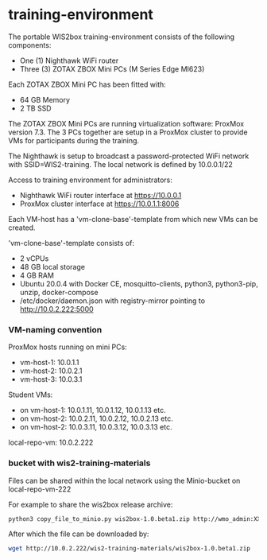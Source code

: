 # training-environment

The portable WIS2box training-environment consists of the following components:
- One (1) Nighthawk WiFi router
- Three (3) ZOTAX ZBOX Mini PCs (M Series Edge MI623)

Each ZOTAX ZBOX Mini PC has been fitted with:
- 64 GB Memory
- 2 TB SSD

The ZOTAX ZBOX Mini PCs are running virtualization software: ProxMox version 7.3.
The 3 PCs together are setup in a ProxMox cluster to provide VMs for participants during the training.

The Nighthawk is setup to broadcast a password-protected WiFi network with SSID=WIS2-training. 
The local network is defined by 10.0.0.1/22

Access to training environment for administrators:
- Nighthawk WiFi router interface at https://10.0.0.1
- ProxMox cluster interface at https://10.0.1.1:8006

Each VM-host has a 'vm-clone-base'-template from which new VMs can be created.

'vm-clone-base'-template consists of:
- 2 vCPUs
- 48 GB local storage
- 4 GB RAM
- Ubuntu 20.0.4 with Docker CE, mosquitto-clients, python3, python3-pip, unzip, docker-compose 
- /etc/docker/daemon.json with registry-mirror pointing to http://10.0.2.222:5000

### VM-naming convention

ProxMox hosts running on mini PCs:
- vm-host-1: 10.0.1.1
- vm-host-2: 10.0.2.1
- vm-host-3: 10.0.3.1

Student VMs:
- on vm-host-1: 10.0.1.11, 10.0.1.12, 10.0.1.13 etc.
- on vm-host-2: 10.0.2.11, 10.0.2.12, 10.0.2.13 etc.
- on vm-host-2: 10.0.3.11, 10.0.3.12, 10.0.3.13 etc.

local-repo-vm: 10.0.2.222

### bucket with wis2-training-materials

Files can be shared within the local network using the Minio-bucket on local-repo-vm-222

For example to share the wis2box release archive:

```bash
python3 copy_file_to_minio.py wis2box-1.0.beta1.zip http://wmo_admin:XXX@10.0.2.222:9000/wis2-training-materials/
```

After which the file can be downloaded by:

```bash
wget http://10.0.2.222/wis2-training-materials/wis2box-1.0.beta1.zip
```